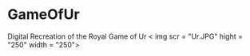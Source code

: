 # GameOfUr
Digital Recreation of the Royal Game of Ur
< img scr = "Ur.JPG" 
hight = "250" width = "250">
